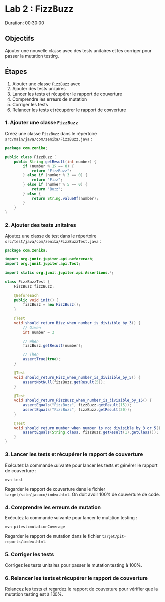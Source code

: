 # Lab 2 : FizzBuzz
Duration: 00:30:00

## Objectifs
Ajouter une nouvelle classe avec des tests unitaires et les corriger pour passer la mutation testing.

## Étapes
1. Ajouter une classe `FizzBuzz` avec
2. Ajouter des tests unitaires
3. Lancer les tests et récupérer le rapport de couverture
4. Comprendre les erreurs de mutation
5. Corriger les tests
6. Relancer les tests et récupérer le rapport de couverture

### 1. Ajouter une classe `FizzBuzz`
Créez une classe `FizzBuzz` dans le répertoire `src/main/java/com/zenika/FizzBuzz.java` :

```java
package com.zenika;

public class FizzBuzz {
    public String getResult(int number) {
        if (number % 15 == 0) {
            return "FizzBuzz";
        } else if (number % 3 == 0) {
            return "Fizz";
        } else if (number % 5 == 0) {
            return "Buzz";
        } else {
            return String.valueOf(number);
        }
    }
}
```

### 2. Ajouter des tests unitaires

Ajoutez une classe de test dans le répertoire `src/test/java/com/zenika/FizzBuzzTest.java` :

```java
package com.zenika;

import org.junit.jupiter.api.BeforeEach;
import org.junit.jupiter.api.Test;

import static org.junit.jupiter.api.Assertions.*;

class FizzBuzzTest {
    FizzBuzz fizzBuzz;

    @BeforeEach
    public void init() {
        fizzBuzz = new FizzBuzz();
    }

    @Test
    void should_return_Bizz_when_number_is_divisible_by_3() {
        // Given
        int number = 3;

        // When
        fizzBuzz.getResult(number);

        // Then
        assertTrue(true);
    }

    @Test
    void should_return_Fizz_when_number_is_divisible_by_5() {
        assertNotNull(fizzBuzz.getResult(5));
    }

    @Test
    void should_return_FizzBuzz_when_number_is_divisible_by_15() {
        assertEquals("FizzBuzz", fizzBuzz.getResult(15));
        assertEquals("FizzBuzz", fizzBuzz.getResult(30));
    }

    @Test
    void should_return_number_when_number_is_not_divisible_by_3_or_5() {
        assertEquals(String.class, fizzBuzz.getResult(1).getClass());
    }
}
```

### 3. Lancer les tests et récupérer le rapport de couverture

Exécutez la commande suivante pour lancer les tests et générer le rapport de couverture :

```
mvn test
```

Regarder le rapport de couverture dans le fichier `target/site/jacoco/index.html`.
On doit avoir 100% de couverture de code.

### 4. Comprendre les erreurs de mutation

Exécutez la commande suivante pour lancer le mutation testing :

```shell
mvn pitest:mutationCoverage
```

Regarder le rapport de mutation dans le fichier `target/pit-reports/index.html`.

### 5. Corriger les tests

Corrigez les tests unitaires pour passer le mutation testing à 100%.

### 6. Relancer les tests et récupérer le rapport de couverture

Relancez les tests et regardez le rapport de couverture pour vérifier que la mutation testing est à 100%.



